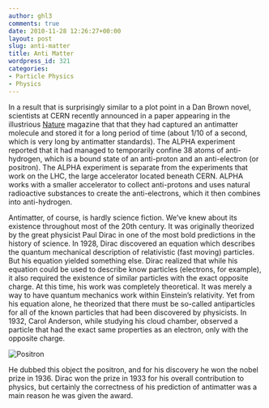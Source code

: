 ```yaml
---
author: ghl3
comments: true
date: 2010-11-28 12:26:27+00:00
layout: post
slug: anti-matter
title: Anti Matter
wordpress_id: 321
categories:
- Particle Physics
- Physics
---
```


In a result that is surprisingly similar to a plot point in a Dan Brown novel, scientists at CERN recently announced in a paper appearing in the illustrious [Nature](http://www.nature.com/news/2010/101117/full/468355a.html) magazine that  that they had captured an antimatter molecule and stored it for a long period of time (about 1/10 of a second, which is very long by antimatter standards).  The ALPHA experiment reported that it had  managed to temporarily confine 38 atoms of anti-hydrogen, which is a bound state of an anti-proton and an anti-electron (or positron).  The ALPHA experiment is separate from the experiments that work on the LHC, the large accelerator located beneath CERN.  ALPHA works with a smaller accelerator to collect anti-protons and uses natural radioactive substances to create the anti-electrons, which it then combines into anti-hydrogen.

Antimatter, of course, is hardly science fiction.  We’ve knew about its existence throughout most of the 20th century.  It was originally theorized by the great physicist Paul Dirac in one of the most bold predictions in the history of science.  In 1928, Dirac discovered an equation which describes the quantum mechanical description of relativistic (fast moving) particles.  But his equation yielded something else.  Dirac realized that while his equation could be used to describe know particles (electrons, for example), it also required the existence of similar particles with the exact opposite charge.  At this time, his work was completely theoretical.  It was merely a way to have quantum mechanics work within Einstein’s relativity.  Yet from his equation alone, he theorized that there must be so-called antiparticles for all of the known particles that had been discovered by physicists.  In 1932, Carol Anderson, while studying his cloud chamber, observed a particle that had the exact same properties as an electron, only with the opposite charge.  

![Positron](http://upload.wikimedia.org/wikipedia/commons/thumb/6/69/PositronDiscovery.jpg/673px-PositronDiscovery.jpg)

He dubbed this object the positron, and for his discovery he won the nobel prize in 1936.  Dirac won the prize in 1933 for his overall contribution to physics, but certainly the correctness of his prediction of antimatter was a main reason he was given the award.
